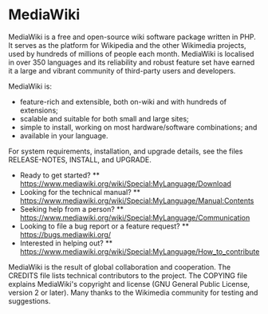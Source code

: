 # MediaWiki 

MediaWiki is a free and open-source wiki software package written in PHP. It
serves as the platform for Wikipedia and the other Wikimedia projects, used
by hundreds of millions of people each month. MediaWiki is localised in over
350 languages and its reliability and robust feature set have earned it a large
and vibrant community of third-party users and developers.

MediaWiki is:

* feature-rich and extensible, both on-wiki and with hundreds of extensions;
* scalable and suitable for both small and large sites;
* simple to install, working on most hardware/software combinations; and
* available in your language.

For system requirements, installation, and upgrade details, see the files
RELEASE-NOTES, INSTALL, and UPGRADE.

* Ready to get started?
** https://www.mediawiki.org/wiki/Special:MyLanguage/Download
* Looking for the technical manual?
** https://www.mediawiki.org/wiki/Special:MyLanguage/Manual:Contents
* Seeking help from a person?
** https://www.mediawiki.org/wiki/Special:MyLanguage/Communication
* Looking to file a bug report or a feature request?
** https://bugs.mediawiki.org/
* Interested in helping out?
** https://www.mediawiki.org/wiki/Special:MyLanguage/How_to_contribute

MediaWiki is the result of global collaboration and cooperation. The CREDITS
file lists technical contributors to the project. The COPYING file explains
MediaWiki's copyright and license (GNU General Public License, version 2 or
later). Many thanks to the Wikimedia community for testing and suggestions.
